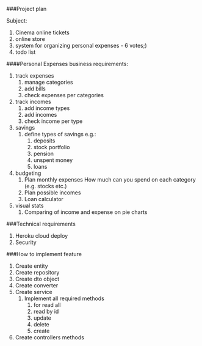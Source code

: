 ###Project plan

Subject:
1. Cinema online tickets
2. online store
3. system for organizing personal expenses - 6 votes;)
4. todo list

####Personal Expenses business requirements:
1. track expenses
   1. manage categories
   2. add bills
   3. check expenses per categories
2. track incomes
   1. add income types
   2. add incomes
   3. check income per type
3. savings
   1. define types of savings e.g.:
      1. deposits
      2. stock portfolio
      3. pension
      4. unspent money
      5. loans
4. budgeting
   1. Plan monthly expenses
      How much can you spend on each category
      (e.g. stocks etc.)
   2. Plan possible incomes
   3. Loan calculator
5. visual stats
   1. Comparing of income and expense on pie charts

###Technical requirements
1. Heroku cloud deploy
2. Security

###How to implement feature
1. Create entity
2. Create repository
3. Create dto object
4. Create converter
5. Create service
   1. Implement all required methods
      1. for read all
      2. read by id
      3. update
      4. delete
      5. create
6. Create controllers methods